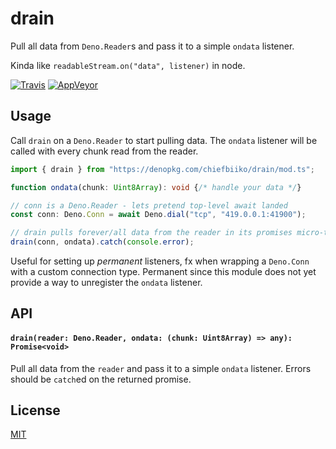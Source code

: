 # drain

Pull all data from `Deno.Reader`s and pass it to a simple `ondata` listener.

Kinda like `readableStream.on("data", listener)` in node.

[![Travis](http://img.shields.io/travis/chiefbiiko/drain.svg?style=flat)](http://travis-ci.org/chiefbiiko/drain) [![AppVeyor](https://ci.appveyor.com/api/projects/status/github/chiefbiiko/drain?branch=master&svg=true)](https://ci.appveyor.com/project/chiefbiiko/drain)

## Usage

Call `drain` on a `Deno.Reader` to start pulling data. 
The `ondata` listener will be called with every chunk read from the reader.

``` ts
import { drain } from "https://denopkg.com/chiefbiiko/drain/mod.ts";

function ondata(chunk: Uint8Array): void {/* handle your data */}

// conn is a Deno.Reader - lets pretend top-level await landed
const conn: Deno.Conn = await Deno.dial("tcp", "419.0.0.1:41900");

// drain pulls forever/all data from the reader in its promises micro-thread
drain(conn, ondata).catch(console.error);
```

Useful for setting up *permanent* listeners, fx when wrapping a `Deno.Conn` with a custom connection type. Permanent since this module does not yet provide a  way to unregister the `ondata` listener.

## API

#### `drain(reader: Deno.Reader, ondata: (chunk: Uint8Array) => any): Promise<void>`

Pull all data from the `reader` and pass it to a simple `ondata` listener. Errors should be `catch`ed on the returned promise.

## License

[MIT](./LICENSE)